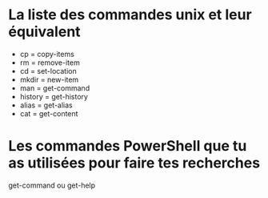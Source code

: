 
# La liste des commandes unix et leur équivalent
- cp       =     copy-items
- rm       =     remove-item
- cd       =     set-location
- mkdir    =     new-item
- man      =     get-command
- history  =     get-history
- alias    =     get-alias
- cat      =     get-content
# Les commandes PowerShell que tu as utilisées pour faire tes recherches
 
get-command ou get-help